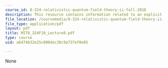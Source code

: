 ```yaml
---
course_id: 8-324-relativistic-quantum-field-theory-ii-fall-2010
description: This resource contains information related to an explicit example.
file_location: /coursemedia/8-324-relativistic-quantum-field-theory-ii-fall-2010/a6474b32e25c000dec30c9a737ef0e05_MIT8_324F10_Lecture8.pdf
file_type: application/pdf
layout: pdf
title: MIT8_324F10_Lecture8.pdf
type: course
uid: a6474b32e25c000dec30c9a737ef0e05

---
```

None